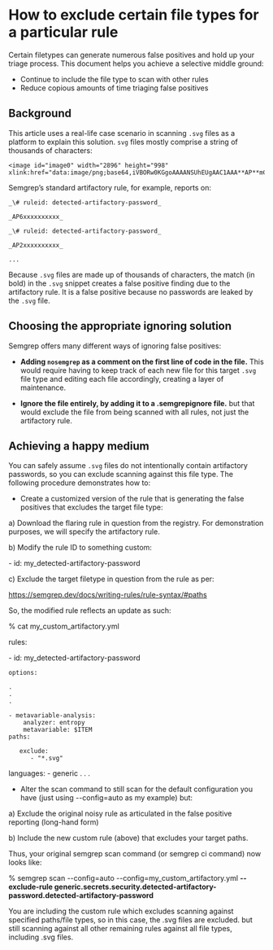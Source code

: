 # How to exclude certain file types for a particular rule

Certain filetypes can generate numerous false positives and hold up your triage process. This document helps you achieve a selective middle ground:
* Continue to include the file type to scan with other rules
* Reduce copious amounts of time triaging false positives

## Background

This article uses a real-life case scenario in scanning `.svg` files as a platform to explain this solution. `svg` files mostly comprise a string of thousands of characters:

```
<image id="image0" width="2896" height="998" xlink:href="data:image/png;base64,iVBORw0KGgoAAAANSUhEUgAAC1AAA**AP**mCAYAAABQS58cAAABR2lDQ1BJQ0MgUHJvZmlsZQAAKJFjYGASSSwoyGFhYGDIzSspCnJ3UoiIjFJgf8LAzsDIwM1gwqCRmFxc4BgQ4ANUwgCjUcG3a0C1QHBZF2SW3AzZBT+7Sn68UphgqTU7fyemehTAlZJanAyk/wBxWnJBUQkDA2MKkK1cXlIAYncA2SJFQEcB2XNA7HQIewOInQRhHwGrCQlyBrJvANkCyRmJQDMYXwDZOklI4ulIbKi9IMDj4urjoxBqZG5oEUjAuaSDktSKEhDtnF9QWZSZnlGi4AgMpVQFz7xkPR0FIwMjAwYGUJhDVH8OAoclo9g+hFj+EgYGi28MDMwTEWJJUxgYtrcxMEjcQ…..
```

Semgrep’s standard artifactory rule, for example, reports on:

```
_\# ruleid: detected-artifactory-password_

_AP6xxxxxxxxxx_

_\# ruleid: detected-artifactory-password_

_AP2xxxxxxxxxx_

...
```

Because `.svg` files are made up of thousands of characters, the match (in bold) in the `.svg` snippet creates a false positive finding due to the artifactory rule. It is a false positive because no passwords are leaked by the `.svg` file.


## Choosing the appropriate ignoring solution


Semgrep offers many different ways of ignoring false positives: 

* **Adding `nosemgrep` as a comment on the first line of code in the file.** This would require having to keep track of each new file for this target `.svg` file type and editing each file accordingly, creating a layer of maintenance.

* **Ignore the file entirely, by adding it to a .semgrepignore file.** but that would exclude the file from being scanned with all rules, not just the artifactory rule.


## Achieving a happy medium



You can safely assume `.svg` files do not intentionally contain artifactory passwords, so you can exclude scanning against this file type. The following procedure demonstrates how to:

* Create a customized version of the rule that is generating the false positives that excludes the target file type:  


a) Download the flaring rule in question from the registry.  For demonstration purposes, we will specify the artifactory rule.    

b) Modify the rule ID to something custom:

  \- id: my_detected-artifactory-password

c) Exclude the target filetype in question from the rule as per:

https://semgrep.dev/docs/writing-rules/rule-syntax/#paths

So, the modified rule reflects an update as such:


 % cat my_custom_artifactory.yml 
 
rules:

  \- id: my_detected-artifactory-password
  
    options:
    
    .
    .
    .
    
    - metavariable-analysis:
        analyzer: entropy
        metavariable: $ITEM 
    paths:
    
       exclude:
          - "*.svg" 
   languages:
       - generic
    .
    .
    .

* Alter the scan command to still scan for the default configuration you have (just using --config=auto as my example) but:

 a) Exclude the original noisy rule as articulated in the false positive reporting (long-hand form) 

 b) Include the new custom rule (above) that excludes your target paths.   

Thus, your original semgrep scan command (or semgrep ci command) now looks like: 


% semgrep scan --config=auto --config=my_custom_artifactory.yml __--exclude-rule generic.secrets.security.detected-artifactory-password.detected-artifactory-password__

You are including the custom rule which excludes scanning against specified paths/file types, so in this case, the .svg files are excluded.   but still scanning against all other remaining rules against all file types, including .svg files. 

